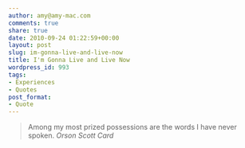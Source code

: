 ```yaml
---
author: amy@amy-mac.com
comments: true
share: true
date: 2010-09-24 01:22:59+00:00
layout: post
slug: im-gonna-live-and-live-now
title: I'm Gonna Live and Live Now
wordpress_id: 993
tags:
- Experiences
- Quotes
post_format:
- Quote
---
```


<blockquote>
  Among my most prized possessions are the words I have never spoken.
  <cite>Orson Scott Card</cite>
</blockquote>
